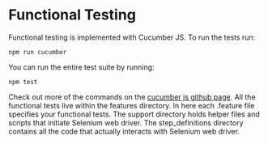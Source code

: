 # Functional Testing

Functional testing is implemented with Cucumber JS. To run the tests run:
```
npm run cucumber
```
You can run the entire test suite by running:
```
npm test
```
Check out more of the commands on the [cucumber js github page](https://github.com/cucumber/cucumber-js).
All the functional tests live within the features directory. In here each .feature file specifies your functional tests. The support directory holds helper files and scripts that initiate Selenium web driver. The step_definitions directory contains all the code that actually interacts with Selenium web driver.
